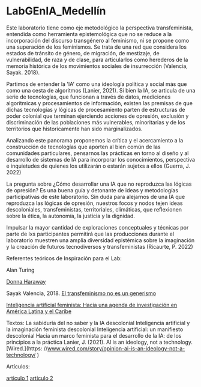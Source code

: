# LabGEnIA_Medellín

Este laboratorio tiene como eje metodológico la perspectiva transfeminista, entendida como herramienta epistemológica que no se reduce a la incorporación del discurso transgénero al feminismo, ni se propone como una superación de los feminismos. Se trata de una red que considera los estados de tránsito de género, de migración, de mestizaje, de vulnerabilidad, de raza y de clase, para articularlos como herederos de la memoria histórica de los movimientos sociales de insurrección (Valencia, Sayak. 2018).

Partimos de entender la 'lA' como una ideología política y social más que como una cesta de algoritmos (Lanier, 2021). Si bien la IA, se articula de una serie de tecnologías, que funcionan a través de datos, mediciones algorítmicas y procesamientos de información, existen las premisas de que dichas tecnologías y lógicas de procesamiento parten de estructuras de poder colonial que terminan ejerciendo acciones de opresión, exclusión y discriminación de las poblaciones más vulnerables, minoritarias y de los territorios que historicamente han sido marginalizados. 

Analizando este panorama proponemos la crítica y el acercamiento a la construcción de tecnologías que aporten al bien común de las comunidades particulares, pensarnos las prácticas en torno al diseño y al desarrollo de sistemas de IA para incorporar los conocimientos, perspectiva e inquietudes de quienes los utilizarán o estarán sujetxs a ellos (Guerra, J. 2022)

La pregunta sobre ¿Cómo desarrollar una IA que no reproduzca las lógicas de opresión? Es una buena guía y detonante de ideas y metodologías participativas de este laboratorio. Sin duda para alejarnos de una IA que reproduzca las lógicas de opresión, nuestros focos y nodos tejen ideas descoloniales, transfeministas, territoriales, climáticas, que reflexionen sobre la ética, la autonomía, la justicia y la dignidad. 

Impulsar la mayor cantidad de exploraciones conceptuales y técnicas por parte de lxs participantes permitirá que las producciones durante el laboratorio muestren una amplia diversidad epistémica sobre la imaginación y la creación de futuros tecnodiversos y transfeministas (Ricaurte, P. 2022)


Referentes teóricos de Inspiración para el Lab: 

Alan Turing

[Donna Haraway](https://xenero.webs.uvigo.es/profesorado/beatriz_suarez/ciborg.pdf)

Sayak Valencia, 2018.  [El transfeminismo no es un generismo](https://www.scielo.cl/scielo.php?script=sci_arttext&pid=S0719-36962018000200027#:~:text=Al%20igual%20que%20otros%20movimientos,o%20dialogar%20con%20el%20Estado)  

[Inteligencia artificial feminista: Hacia una agenda de investigación en América Latina y el Caribe](https://archive.org/details/inteligencia-artificial-feminista/page/n1/mode/2up?view=theater) 

Textos: 
La sabiduría del no saber y la lA descolonial
Inteligencia artificial y la imaginación feminista descolonial
Inteligencia artificial: un manifiesto descolonial
Hacia un marco feminista para el desarrollo de la IA: de los principios a la práctica 
Lanier, J. (2021). Al is an ideology, not a technology. [Wired.](https: //www.wired.com/story/opinion-ai-is-an-ideology-not-a-technology/ )


Artículos:

[articulo 1](https://vientosur.info/descolonizando-la-inteligencia-artificial-un-enfoque-transfeminista/)
[articulo 2](https://www.unesco.org/es/articles/nuevo-informe-de-la-unesco-sobre-inteligencia-artificial-e-igualdad-de-genero)

